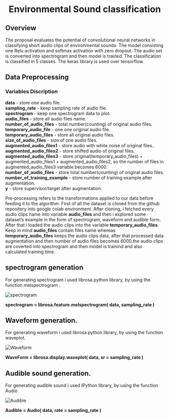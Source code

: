 # <center> Environmental Sound classification</center>
## Overview
The proposal evaluates the potential of convolutional neural networks in classifying short audio clips of environmental sounds. The model consisting one Relu activation and softmax activation with zero dropout. The audio set is converted into spectrogram and then model is trained. The classification is classified in 5 classes. The keras library is used over tensorflow.

## Data Preprocessing
### Variables Discription<br>
**data** - store one audio file.<br>
**sampling_rate** - keep sampling rate of audio file.<br>
**spectrogram** - keep one spectrogram data to plot.<br>
**audio_files** - store all audio files name.<br>
**number_of_audio_files** - total number(counting) of original audio files.<br>
**temporary_audio_file**  -  one one original audio file.<br>
**temporary_audio_files** -  store all original audio files.<br>
**size_of_audio_files** - size of one audio files.<br>
**augmented_audio_files1** - store audio with white noise of original files..<br>
**augmented_audio_files2** - store shifted audio of original files.<br>
**augmented_audio_files3** - store original(temporary_audio_files) + augmented_audio_files1 + augmented_audio_files2, so the number of files in augmented_audio_files3 variable becomes 6000.<br>
**number_of_audio_files** - store total number(counting) of original audio files.<br>
**number_of_training_example** - store number of training example after augmentation.<br>
**y** - store supervisor/target after augmentation.<br>

Pre-processing refers to the transformations applied to our data before feeding it to the algorithm. First of all the  dataset is cloned from the github repository into google colab environment. After cloning, i fetched every audio clips name into variable **audio_files** and then i explored some dataset’s example in the form of spectrogram, waveform and audible form. After that i loaded the audio clips into the variable **temporary_audio_files**. Keep in mind **audio_files** contain files name whereas **temporary_audio_files** keeps the audio clips data, after that processed data augmentation and then number of audio files becomes 6000.the audio clips are coverted into spectrogram and then model is trainind and also calculated training time.
## spectrogram generation

For generating spectrogram i used librosa python library, by using the function melspectrogram .

![spectrogram](https://github.com/bheemnitd/Environmental-Sound-Classification-Keras/blob/master/Selection_019.png)

**spectrogram = librosa.feature.melspectrogram( data, sampling_rate )**

## Waveform generation.

For generating waveform i used librosa python library, by using the function waveplot.

![Waveform](https://github.com/bheemnitd/Environmental-Sound-Classification-Keras/blob/master/Selection_020.png)

**WaveForm = librosa.display.waveplot( data, sr = sampling_rate )**

## Audible  sound generation.

For generating audible sound i used IPython library, by using the function Audio

![Audible](https://github.com/bheemnitd/Environmental-Sound-Classification-Keras/blob/master/Selection_021.png)

**Audible = Audio( data, rate = sampling_rate )**









